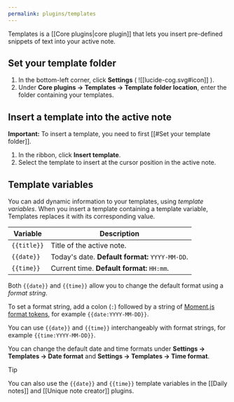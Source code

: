 ```yaml
---
permalink: plugins/templates
---
```

Templates is a [[Core plugins|core plugin]] that lets you insert pre-defined snippets of text into your active note.

## Set your template folder

1. In the bottom-left corner, click **Settings** ( ![[lucide-cog.svg#icon]] ).
2. Under **Core plugins → Templates → Template folder location**, enter the folder containing your templates.

## Insert a template into the active note

**Important:**  To insert a template, you need to first [[#Set your template folder]].

1. In the ribbon, click **Insert template**.
2. Select the template to insert at the cursor position in the active note.

## Template variables

You can add dynamic information to your templates, using _template variables_. When you insert a template containing a template variable, Templates replaces it with its corresponding value.

| Variable    | Description                                     |
|-------------|-------------------------------------------------|
| `{{title}}` | Title of the active note.                       |
| `{{date}}`  | Today's date. **Default format:** `YYYY-MM-DD`. |
| `{{time}}`  | Current time. **Default format:** `HH:mm`.      |

Both `{{date}}` and `{{time}}` allow you to change the default format using a _format string_.

To set a format string, add a colon (`:`) followed by a string of [Moment.js format tokens](https://momentjs.com/docs/#/displaying/format/), for example `{{date:YYYY-MM-DD}}`.

You can use `{{date}}` and `{{time}}` interchangeably with format strings, for example `{{time:YYYY-MM-DD}}`.

You can change the default date and time formats under **Settings → Templates → Date format** and **Settings → Templates → Time format**.

> [!tip]
> You can also use the `{{date}}` and `{{time}}` template variables in the [[Daily notes]] and [[Unique note creator]] plugins.
